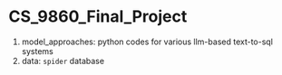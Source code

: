 # CS_9860_Final_Project

1. model_approaches: python codes for various llm-based text-to-sql systems
2. data: `spider` database 
